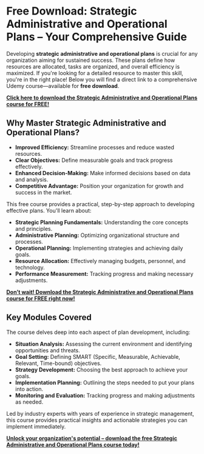 # Free Download: Strategic Administrative and Operational Plans – Your Comprehensive Guide

Developing **strategic administrative and operational plans** is crucial for any organization aiming for sustained success. These plans define how resources are allocated, tasks are organized, and overall efficiency is maximized. If you're looking for a detailed resource to master this skill, you're in the right place! Below you will find a direct link to a comprehensive Udemy course—available for **free download**.

[**Click here to download the Strategic Administrative and Operational Plans course for FREE!**](https://udemywork.com/strategic-administrative-and-operational-plans)

## Why Master Strategic Administrative and Operational Plans?

*   **Improved Efficiency:** Streamline processes and reduce wasted resources.
*   **Clear Objectives:** Define measurable goals and track progress effectively.
*   **Enhanced Decision-Making:** Make informed decisions based on data and analysis.
*   **Competitive Advantage:** Position your organization for growth and success in the market.

This free course provides a practical, step-by-step approach to developing effective plans. You'll learn about:

*   **Strategic Planning Fundamentals:** Understanding the core concepts and principles.
*   **Administrative Planning:** Optimizing organizational structure and processes.
*   **Operational Planning:** Implementing strategies and achieving daily goals.
*   **Resource Allocation:** Effectively managing budgets, personnel, and technology.
*   **Performance Measurement:** Tracking progress and making necessary adjustments.

[**Don’t wait! Download the Strategic Administrative and Operational Plans course for FREE right now!**](https://udemywork.com/strategic-administrative-and-operational-plans)

## Key Modules Covered

The course delves deep into each aspect of plan development, including:

*   **Situation Analysis:** Assessing the current environment and identifying opportunities and threats.
*   **Goal Setting:** Defining SMART (Specific, Measurable, Achievable, Relevant, Time-bound) objectives.
*   **Strategy Development:** Choosing the best approach to achieve your goals.
*   **Implementation Planning:** Outlining the steps needed to put your plans into action.
*   **Monitoring and Evaluation:** Tracking progress and making adjustments as needed.

Led by industry experts with years of experience in strategic management, this course provides practical insights and actionable strategies you can implement immediately.

[**Unlock your organization's potential – download the free Strategic Administrative and Operational Plans course today!**](https://udemywork.com/strategic-administrative-and-operational-plans)
